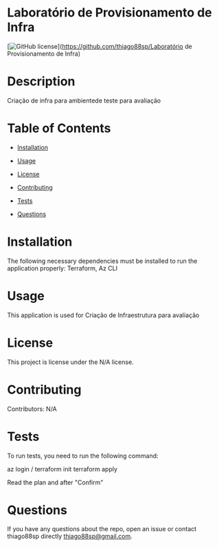 
# Laboratório de Provisionamento de Infra
[![GitHub license](https://img.shields.io/badge/license-MIT-blue.svg)](https://github.com/thiago88sp/Laboratório de Provisionamento de Infra)

# Description

Criação de infra para ambientede teste para avaliação

# Table of Contents 

* [Installation](#installation)

* [Usage](#usage)

* [License](#license)

* [Contributing](#contributing)

* [Tests](#tests)

* [Questions](#questions)

# Installation

The following necessary dependencies must be installed to run the application properly: Terraform, Az CLI

# Usage

​This application is used for Criação de Infraestrutura para avaliação

# License

This project is license under the N/A license.

# Contributing

​Contributors: N/A

# Tests

To run tests, you need to run the following command: 

az login / terraform init terraform apply

Read the plan and after "Confirm"

# Questions

If you have any questions about the repo, open an issue or contact thiago88sp directly thiago88sp@gmail.com.

